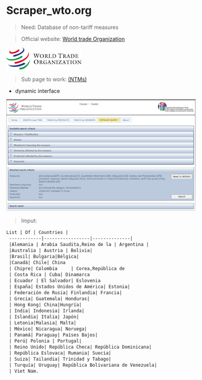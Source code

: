 Scraper_wto.org
===
>Need: Database of non-tariff measures  

>Official website: [World trade Organization](https://www.wto.org)  


<img src="images/logo_en.gif" width="200">


>Sub page to work: [(NTMs)](https://i-tip.wto.org/goods/Forms/TableView.aspx)  

* dynamic interface

<img src="images/Captura.PNG" width="600">


>Imput:



    List | Of | Countries |
     ------------|-----------------|--------------|
     |Alemania | Arabia Saudita,Reino de la | Argentina |
     |Australia | Austria | Bolivia|
     |Brasil| Bulgaria|Bélgica|
     |Canadá| Chile| China
     | Chipre| Colombia     | Corea,República de
     | Costa Rica | Cuba| Dinamarca
     | Ecuador | El Salvador| Eslovenia
     | España| Estados Unidos de América| Estonia|
     | Federación de Rusia| Finlandia| Francia|
     | Grecia| Guatemala| Honduras|
     | Hong Kong| China|Hungría|
     | India| Indonesia| Irlanda| 
     | Islandia| Italia| Japón|
     | Letonia|Malasia| Malta|
     | México| Nicaragua| Noruega|
     | Panamá| Paraguay| Países Bajos|
     | Perú| Polonia | Portugal|
     | Reino Unido| República Checa| República Dominicana|
     | República Eslovaca| Rumania| Suecia| 
     | Suiza| Tailandia| Trinidad y Tabago|
     | Turquía| Uruguay| República Bolivariana de Venezuela|
     | Viet Nam.
